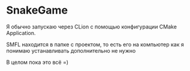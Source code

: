 # SnakeGame
 
Я обычно запускаю через CLion с помощью конфигурации CMake Application.

SMFL находится в папке с проектом, то есть его на компьютер как я понимаю устанавливать дополнительно не нужно

В целом пока это всё =)
